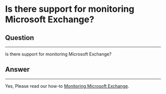 # Is there support for monitoring Microsoft Exchange?

## Question

* * * * *

Is there support for monitoring Microsoft Exchange?

## Answer

* * * * *

Yes, Please read our how-to [Monitoring Microsoft Exchange](https://kb.op5.com/display/HOWTOs/How+to+monitor+Microsoft+Exchange).
